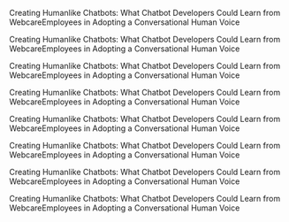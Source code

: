 Creating Humanlike Chatbots: What Chatbot Developers Could Learn from WebcareEmployees in Adopting a Conversational Human Voice

Creating Humanlike Chatbots: What Chatbot Developers Could Learn from WebcareEmployees in Adopting a Conversational Human Voice

Creating Humanlike Chatbots: What Chatbot Developers Could Learn from WebcareEmployees in Adopting a Conversational Human Voice

Creating Humanlike Chatbots: What Chatbot Developers Could Learn from WebcareEmployees in Adopting a Conversational Human Voice

Creating Humanlike Chatbots: What Chatbot Developers Could Learn from WebcareEmployees in Adopting a Conversational Human Voice

Creating Humanlike Chatbots: What Chatbot Developers Could Learn from WebcareEmployees in Adopting a Conversational Human Voice

Creating Humanlike Chatbots: What Chatbot Developers Could Learn from WebcareEmployees in Adopting a Conversational Human Voice

Creating Humanlike Chatbots: What Chatbot Developers Could Learn from WebcareEmployees in Adopting a Conversational Human Voice